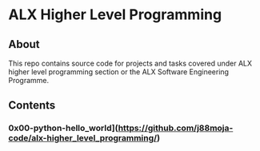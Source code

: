 # ALX Higher Level Programming
## About
This repo contains source code for projects and tasks covered under ALX higher level programming section or the ALX Software Engineering Programme.
## Contents
### 0x00-python-hello_world](https://github.com/j88moja-code/alx-higher_level_programming/)

